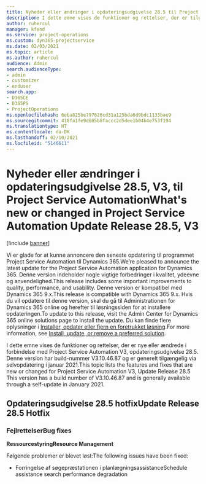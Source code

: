 ```yaml
---
title: Nyheder eller ændringer i opdateringsudgivelse 28.5 til Project Service Automation hotfix V3
description: I dette emne vises de funktioner og rettelser, der er tilgængelige i Project Service Automation, opdateringsudgivelse 28.5 hotfix, V3.
author: ruhercul
manager: kfend
ms.service: project-operations
ms.custom: dyn365-projectservice
ms.date: 02/03/2021
ms.topic: article
ms.author: ruhercul
audience: Admin
search.audienceType:
- admin
- customizer
- enduser
search.app:
- D365CE
- D365PS
- ProjectOperations
ms.openlocfilehash: 6eba825be797626cd31a125bda6d9bdc1133bae9
ms.sourcegitcommit: 418fa1fe9d605b8faccc2d5dee1b04b4e753f194
ms.translationtype: HT
ms.contentlocale: da-DK
ms.lasthandoff: 02/10/2021
ms.locfileid: "5146611"
---
```

# <a name="whats-new-or-changed-in-project-service-automation-update-release-285-v3"></a><span data-ttu-id="51869-103">Nyheder eller ændringer i opdateringsudgivelse 28.5, V3, til Project Service Automation</span><span class="sxs-lookup"><span data-stu-id="51869-103">What's new or changed in Project Service Automation Update Release 28.5, V3</span></span>

[!include [banner](../includes/psa-now-project-operations.md)]

<span data-ttu-id="51869-104">Vi er glade for at kunne annoncere den seneste opdatering til programmet Project Service Automation til Dynamics 365.</span><span class="sxs-lookup"><span data-stu-id="51869-104">We’re pleased to announce the latest update for the Project Service Automation application for Dynamics 365.</span></span> <span data-ttu-id="51869-105">Denne version indeholder nogle vigtige forbedringer i kvalitet, ydeevne og anvendelighed.</span><span class="sxs-lookup"><span data-stu-id="51869-105">This release includes some important improvements to quality, performance, and usability.</span></span> <span data-ttu-id="51869-106">Denne version er kompatibel med Dynamics 365 9.x.</span><span class="sxs-lookup"><span data-stu-id="51869-106">This release is compatible with Dynamics 365 9.x.</span></span> <span data-ttu-id="51869-107">Hvis du vil opdatere til denne version, skal du gå til Administrationen for Dynamics 365 online og herefter til løsningssiden for at installere opdateringen.</span><span class="sxs-lookup"><span data-stu-id="51869-107">To update to this release, visit the Admin Center for Dynamics 365 online solutions page to install the update.</span></span> <span data-ttu-id="51869-108">Du kan finde flere oplysninger i [Installer, opdater eller fjern en foretrukket løsning](https://docs.microsoft.com/power-platform/admin/install-remove-preferred-solution).</span><span class="sxs-lookup"><span data-stu-id="51869-108">For more information, see [Install, update, or remove a preferred solution](https://docs.microsoft.com/power-platform/admin/install-remove-preferred-solution).</span></span>

<span data-ttu-id="51869-109">I dette emne vises de funktioner og rettelser, der er nye eller ændrede i forbindelse med Project Service Automation V3, opdateringsudgivelse 28.5. Denne version har build-nummer V3.10.46.87 og er generelt tilgængelig via selvopdatering i januar 2021.</span><span class="sxs-lookup"><span data-stu-id="51869-109">This topic lists the features and fixes that are new or changed for Project Service Automation V3, Update Release 28.5 This version has a build number of V3.10.46.87 and is generally available through a self-update in January 2021.</span></span>

## <a name="update-release-285-hotfix"></a><span data-ttu-id="51869-110">Opdateringsudgivelse 28.5 hotfix</span><span class="sxs-lookup"><span data-stu-id="51869-110">Update Release 28.5 Hotfix</span></span>

### <a name="bug-fixes"></a><span data-ttu-id="51869-111">Fejlrettelser</span><span class="sxs-lookup"><span data-stu-id="51869-111">Bug fixes</span></span>

<span data-ttu-id="51869-112">**Ressourcestyring**</span><span class="sxs-lookup"><span data-stu-id="51869-112">**Resource Management**</span></span>

<span data-ttu-id="51869-113">Følgende problemer er blevet løst:</span><span class="sxs-lookup"><span data-stu-id="51869-113">The following issues have been fixed:</span></span>

- <span data-ttu-id="51869-114">Forringelse af søgepræstationen i planlægningsassistance</span><span class="sxs-lookup"><span data-stu-id="51869-114">Schedule assistance search performance degradation</span></span>


